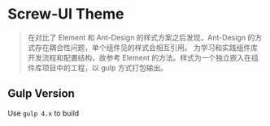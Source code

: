 # Screw-UI Theme

> 在对比了 Element 和 Ant-Design 的样式方案之后发现，Ant-Design 的方式存在耦合性问题，单个组件见的样式会相互引用。
> 为学习和实践组件库开发流程和配置结构，故参考 Element 的方法。样式为一个独立嵌入在组件库项目中的工程，以 gulp 方式打包输出。

## Gulp Version

Use `gulp 4.x` to build
